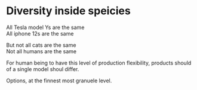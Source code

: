 # Diversity inside speicies

All Tesla model Ys are the same   
All iphone 12s are the same

But not all cats are the same   
Not all humans are the same

For human being to have this level of production flexibility, products should of a single model shoul differ.

Options, at the finnest most granuele level.
